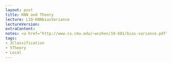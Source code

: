 ```yaml
---
layout: post
title: KNN and Theory
lecture: L10-KNNbiasVariance
lectureVersion: 
extraContent: 
notes: <a href="http://www.cs.cmu.edu/~wcohen/10-601/bias-variance.pdf"> Useful BiasVar </a> 
tags:
- 3Classification
- 5Theory
- Local
---
```

